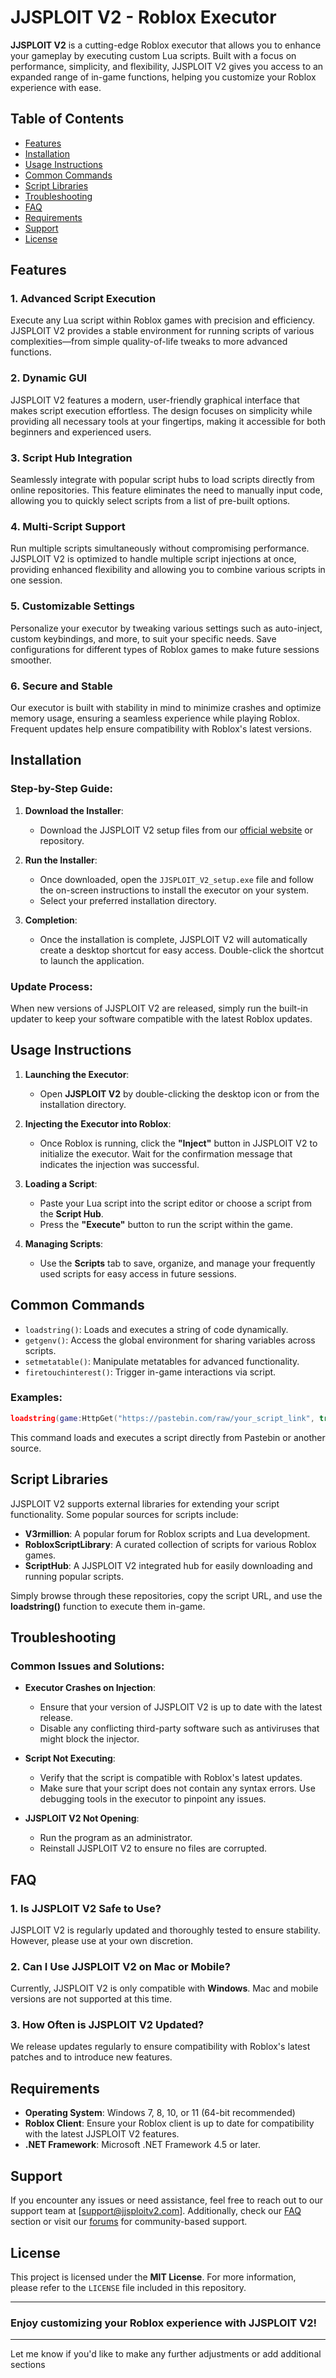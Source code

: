
# JJSPLOIT V2 - Roblox Executor

**JJSPLOIT V2** is a cutting-edge Roblox executor that allows you to enhance your gameplay by executing custom Lua scripts. Built with a focus on performance, simplicity, and flexibility, JJSPLOIT V2 gives you access to an expanded range of in-game functions, helping you customize your Roblox experience with ease.

## Table of Contents

- [Features](#features)
- [Installation](#installation)
- [Usage Instructions](#usage-instructions)
- [Common Commands](#common-commands)
- [Script Libraries](#script-libraries)
- [Troubleshooting](#troubleshooting)
- [FAQ](#faq)
- [Requirements](#requirements)
- [Support](#support)
- [License](#license)

## Features

### 1. **Advanced Script Execution**
Execute any Lua script within Roblox games with precision and efficiency. JJSPLOIT V2 provides a stable environment for running scripts of various complexities—from simple quality-of-life tweaks to more advanced functions.

### 2. **Dynamic GUI**
JJSPLOIT V2 features a modern, user-friendly graphical interface that makes script execution effortless. The design focuses on simplicity while providing all necessary tools at your fingertips, making it accessible for both beginners and experienced users.

### 3. **Script Hub Integration**
Seamlessly integrate with popular script hubs to load scripts directly from online repositories. This feature eliminates the need to manually input code, allowing you to quickly select scripts from a list of pre-built options.

### 4. **Multi-Script Support**
Run multiple scripts simultaneously without compromising performance. JJSPLOIT V2 is optimized to handle multiple script injections at once, providing enhanced flexibility and allowing you to combine various scripts in one session.

### 5. **Customizable Settings**
Personalize your executor by tweaking various settings such as auto-inject, custom keybindings, and more, to suit your specific needs. Save configurations for different types of Roblox games to make future sessions smoother.

### 6. **Secure and Stable**
Our executor is built with stability in mind to minimize crashes and optimize memory usage, ensuring a seamless experience while playing Roblox. Frequent updates help ensure compatibility with Roblox's latest versions.

## Installation

### Step-by-Step Guide:

1. **Download the Installer**:
   - Download the JJSPLOIT V2 setup files from our [official website](https://www.jjsploitv2.com/download) or repository.
   
2. **Run the Installer**:
   - Once downloaded, open the `JJSPLOIT_V2_setup.exe` file and follow the on-screen instructions to install the executor on your system.
   - Select your preferred installation directory.

3. **Completion**:
   - Once the installation is complete, JJSPLOIT V2 will automatically create a desktop shortcut for easy access. Double-click the shortcut to launch the application.

### Update Process:
When new versions of JJSPLOIT V2 are released, simply run the built-in updater to keep your software compatible with the latest Roblox updates.

## Usage Instructions

1. **Launching the Executor**:
   - Open **JJSPLOIT V2** by double-clicking the desktop icon or from the installation directory.

2. **Injecting the Executor into Roblox**:
   - Once Roblox is running, click the **"Inject"** button in JJSPLOIT V2 to initialize the executor. Wait for the confirmation message that indicates the injection was successful.

3. **Loading a Script**:
   - Paste your Lua script into the script editor or choose a script from the **Script Hub**.
   - Press the **"Execute"** button to run the script within the game.

4. **Managing Scripts**:
   - Use the **Scripts** tab to save, organize, and manage your frequently used scripts for easy access in future sessions.

## Common Commands

- `loadstring()`: Loads and executes a string of code dynamically.
- `getgenv()`: Access the global environment for sharing variables across scripts.
- `setmetatable()`: Manipulate metatables for advanced functionality.
- `firetouchinterest()`: Trigger in-game interactions via script.

### Examples:
```lua
loadstring(game:HttpGet("https://pastebin.com/raw/your_script_link", true))()
```
This command loads and executes a script directly from Pastebin or another source.

## Script Libraries

JJSPLOIT V2 supports external libraries for extending your script functionality. Some popular sources for scripts include:

- **V3rmillion**: A popular forum for Roblox scripts and Lua development.
- **RobloxScriptLibrary**: A curated collection of scripts for various Roblox games.
- **ScriptHub**: A JJSPLOIT V2 integrated hub for easily downloading and running popular scripts.

Simply browse through these repositories, copy the script URL, and use the **loadstring()** function to execute them in-game.

## Troubleshooting

### Common Issues and Solutions:

- **Executor Crashes on Injection**:
   - Ensure that your version of JJSPLOIT V2 is up to date with the latest release.
   - Disable any conflicting third-party software such as antiviruses that might block the injector.

- **Script Not Executing**:
   - Verify that the script is compatible with Roblox's latest updates.
   - Make sure that your script does not contain any syntax errors. Use debugging tools in the executor to pinpoint any issues.

- **JJSPLOIT V2 Not Opening**:
   - Run the program as an administrator.
   - Reinstall JJSPLOIT V2 to ensure no files are corrupted.

## FAQ

### 1. **Is JJSPLOIT V2 Safe to Use?**
   JJSPLOIT V2 is regularly updated and thoroughly tested to ensure stability. However, please use at your own discretion.

### 2. **Can I Use JJSPLOIT V2 on Mac or Mobile?**
   Currently, JJSPLOIT V2 is only compatible with **Windows**. Mac and mobile versions are not supported at this time.

### 3. **How Often is JJSPLOIT V2 Updated?**
   We release updates regularly to ensure compatibility with Roblox's latest patches and to introduce new features.

## Requirements

- **Operating System**: Windows 7, 8, 10, or 11 (64-bit recommended)
- **Roblox Client**: Ensure your Roblox client is up to date for compatibility with the latest JJSPLOIT V2 features.
- **.NET Framework**: Microsoft .NET Framework 4.5 or later.

## Support

If you encounter any issues or need assistance, feel free to reach out to our support team at [support@jjsploitv2.com]. Additionally, check our [FAQ](#faq) section or visit our [forums](https://www.jjsploitv2.com/forums) for community-based support.

## License

This project is licensed under the **MIT License**. For more information, please refer to the `LICENSE` file included in this repository.

---

### Enjoy customizing your Roblox experience with JJSPLOIT V2!

---

Let me know if you'd like to make any further adjustments or add additional sections
